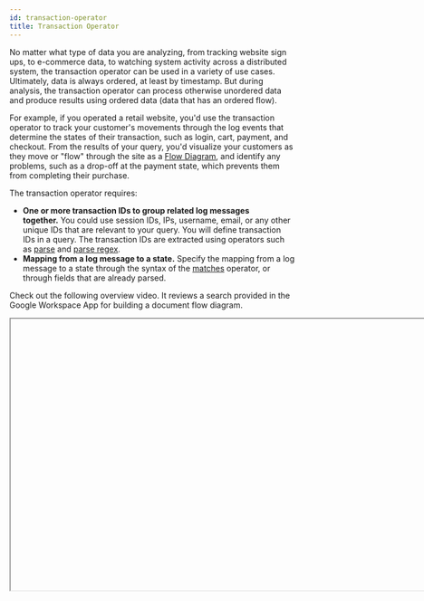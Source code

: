 ```yaml
---
id: transaction-operator
title: Transaction Operator
---
```




No matter what type of data you are analyzing, from tracking website sign ups, to e-commerce data, to watching system activity across a distributed system, the transaction operator can be used in a variety of use cases. Ultimately, data is always ordered, at least by timestamp. But during analysis, the transaction operator can process otherwise unordered data and produce results using ordered data (data that has an ordered flow).

For example, if you operated a retail website, you'd use the transaction operator to track your customer's movements through the log events that determine the states of their transaction, such as login, cart, payment, and checkout. From the results of your query, you'd visualize your customers as they move or "flow" through the site as a [Flow Diagram](flow-diagrams.md), and identify any problems, such as a drop-off at the payment state, which prevents them from completing their purchase.

The transaction operator requires:

* **One or more transaction IDs to group related log messages together.** You could use session IDs, IPs, username, email, or any other unique IDs that are relevant to your query. You will define transaction IDs in a query. The transaction IDs are extracted using operators such as [parse](/docs/search/search-query-language/parse-operators/parse-predictable-patterns-using-an-anchor) and [parse regex](/docs/search/search-query-language/parse-operators/parse-variable-patterns-using-regex).
* **Mapping from a log message to a state.** Specify the mapping from a log message to a state through the syntax of the [matches](/docs/search/search-query-language/search-operators/matches) operator, or through fields that are already parsed.

Check out the following overview video. It reviews a search provided in the Google Workspace App for building a document flow diagram.

<Iframe url="https://www.youtube.com/embed/6wqOrpuRyls"
        width="854px"
        height="480px"
        id="myId"
        className="video-container"
        display="initial"
        position="relative"
        allow="accelerometer; autoplay=1; clipboard-write; encrypted-media; gyroscope; picture-in-picture"
        allowfullscreen
        />

import Iframe from 'react-iframe';

## Syntax

```sql
transaction on <field1> [, <field2>]... [fringe=<timespec>] with <states> results by [transactions | states | flow]
```

States act as matching statements, searching your log for that specific state. These support wildcards ` *` to match on any characters. For example, in the following log, if one of the states you needed to capture was when a session is started based on your parsed field sessionId:

```
2018-02-15 13:00:28,799 -0800 INFO  [hostId=nite-spark-app-1] [module=sumo-app] [localUserName=sumo-app] [logger=sumo.app.SumoAppSearchSessionProtocolHandler] [thread=DTP-soa.sumo-app-soa.SearchSessionProtocol-32] [auth=Customer:0000000000000111:0000000000000111:0000000000000111:false:DefaultSumoSystemUser:-1:UNKNOWN] [sessionId=B6C329D84D1E37C6] [customer=0000000000000111] [remotemodule=sumo-app] Starting session B6C329D84D1E37C6
```

you'd specify the state as a matching statement on the sessionId like this:

```sql
| transaction on sessionid with "* Starting session *" as init
```

## Defining states

Think of states as a way of using log events and fields in your logs to plot the movement of data. The transaction operator needs to have these states defined to produce results. There are two ways you can define states.

<Tabs
  groupId="states"
  className="unique-tabs"
  defaultValue="tab1"
  values={[
    {label: 'Match String', value: 'tab1'},
    {label: 'States', value: 'tab2'},
  ]}>

<TabItem value="tab1">

Syntax:

```sql
"<match string>" [in <fieldName>] as <stateName>
```

Example:

```sql
with "*LinkAccountAction category=Google*" as linkGoogle,
with "*LinkAccountAction category=Facebook*" as linkFacebook,
with "*LinkAccountAction category=LinkedIn*" as linkLinkedIn,
with "*LinkAccountAction category=Other*" as linkOther
```

</TabItem>
<TabItem value="tab2">

Syntax:

```sql
states <state1> [as <alias1>] [,<state2> [as <alias2>]]... [in <fieldName>]
```

Example:

```sql
with states login, cart, checkout, shipping, shipping_method, billing, %"Labs/Apache/Access"
```

</TabItem>
</Tabs>


import Tabs from '@theme/Tabs';
import TabItem from '@theme/TabItem';

The state is the text in the field.

Once states have been defined for ordered data, you can use them to order data using the fromstate and tostate arguments, described in the next section.

## Ordered vs Unordered data

When used with ordered data, you can monitor the transition between two distinct states, allowing you to build a Flow Diagram to visually represent the transitions a transaction goes through, and the number of transactions between transitions. On unordered data, you can use the transaction operator to build a table of results.

The difference between ordered and unordered data is the flow (order) that you define in a transaction query. Both types of data require you to define states. Ordered data is returned when specifying `results by flow` by referring to the latency between states. There will be a `latency` field generated by the operator that provides the milliseconds between states. 

Below you will see two nearly identical queries. On the left, unordered data is searched, and the results are displayed in a table. On the right, by adding **results by flow** as well as counting the max latency between each **fromstate** and **tostate**, we can build a [Flow Diagram](flow-diagrams.md).

<Tabs
  groupId="order-unorder"
  className="unique-tabs"
  defaultValue="tab1"
  values={[
    {label: 'Unordered', value: 'tab1'},
    {label: 'Ordered', value: 'tab2'},
  ]}>

<TabItem value="tab1">

```sql
_sourceCategory=oursite
| where !(user_agent matches "*Pingdom*")
| where status_code = "200"
| parse regex "(?<ip>\d{1,3}\.\d{1,3}\.\d{1,3}\.\d{1,3})"
| parse regex field=url "^/(?<urlprefix>[A-Za-z0-9.-]+)"
| fields urlprefix, ip
| replace(urlprefix, "-", "") as urlprefix
| transaction on ip with states aboutus, company, blog, shopping, api in urlprefix
```

![unordered transactiontable.png](/img/search/searchquerylanguage/transaction-analytics/unordered-transaction-table.png)

</TabItem>
<TabItem value="tab2">

```sql
_sourceCategory=oursite
| where !(user_agent matches "*Pingdom*")
| where status_code = "200"
| parse regex "(?<ip>\d{1,3}\.\d{1,3}\.\d{1,3}\.\d{1,3})"
| parse regex field=url "^/(?<urlprefix>[A-Za-z0-9.-]+)"
| fields urlprefix, ip
| replace(urlprefix, "-", "") as urlprefix
| transaction on ip with states aboutus, company, blog, shopping, api in urlprefix results by flow
| count, max(latency) by fromstate, tostate
```

![ordered flow diagram.png](/img/search/searchquerylanguage/transaction-analytics/ordered-flow-diagram.png)

</TabItem>
</Tabs>

### Loop back

**Loop backs** in the flow (order) of states are tracked and displayed as red lines looping over the respective states in the flow diagram. You can hover over the loops to view the number of occurrences respective states had returned to a previous state.

![hover loop back.png](/img/search/searchquerylanguage/transaction-analytics/hover-loop-back.png)

## Specifying a fringe cut-off

Since transaction operator queries are constrained by a time window, some transactions may be cut off if they occur near the edges of the time window. It is possible to filter them out using the fringe argument.

If *tw* is the time window for a query, then transactions that satisfy the following will be filtered out:

* ends in \[tw.start, tw.start + fringe)
* starts in (tw.end - fringe, tw.end\]

**For example:**

```sql
... | transaction on sessionid fringe=10m
with "Starting session *" as init,
with "Initiating countdown *" as countdown_start,
with "Countdown reached *" as countdown_done,
with "Launch *" as launch
results by transactions
```

## Limitations

For ordered data, there is a group limit of 10,000. The transaction operator uses a least recently used scheme to phase out transactions. So when this limitation is reached, the transactions that are included in the results are not the first 10,000 transactions, but the 10,000 most-frequently used transactions. This is due to the fact that some earlier transactions have ended prematurely, as stated in the following error.

This message is displayed if you use more than 10,000 groups with the Transaction operator:

`Group or memory limit exceeded, some transactions may have ended prematurely.`

For unordered data, once group limit of 10,000 is reached, new transactions are ignored.

## Transaction Examples

The following examples can help you understand the way transaction works.

### Running transaction on sessionID

When you use the transaction operator, it requires one or more transaction IDs to group related log messages together. For this ID, you can use session IDs, IPs, username, email, or any other unique IDs that are relevant to your query.

In this example, using the browser sessionID as the transaction ID, we could define states for countdown_start and countdown_done:

```sql
... | transaction on sessionid
with "Starting session *" as init,
with "Initiating countdown *" as countdown_start,
with "Countdown reached *" as countdown_done,
with "Launch *" as launch
results by transactions showing max(_messagetime),
sum("1") for init as initcount
```

### Use fields created by transaction

There are two fields created by the transaction operator,  `_start_time` and `_end_time`. These fields show up as Start Time and End Time on the Aggregates tab, but you must reference them in queries using the names with underscores or we will not recognize them.

:::note
The fields are assigned a timestamp in milliseconds.
:::

For example, in the query:

```sql
_source=Syslog (New session) OR (Session deleted)
| transaction on sessionid with "*New session*" as started, with "*Session deleted*" as ended
| where started > 0
| ((_end_time - _start_time)/1000)/60 as time_difference_minutes
```

You reference the `_end_time` and `_start_time` fields to calculate the
duration of the `sessionid`.

![fields created by transaction.png](/img/search/searchquerylanguage/transaction-analytics/fields-created-by-transaction.png)

### Detecting a potential e-commerce failure

In this example, you'd track the states of your e-commerce site to see if there is a disconnect or drop off between two states that would indicate a potential failure.

Running a query similar to:

```sql
_sourceCategory=[sourceCategoryName]
| parse regex "(?<ip>[0-9]{1,3}\.[0-9]{1,3}\.[0-9]{1,3}\.[0-9]{1,3})" nodrop
| transaction on ip
with "*/cart*" as cart,
with "*/shippingInfo*" as shipping,
with "*/billingInfo*" as billing,
with "*Verifying credit card with external service*" as billingVerification,
with "*/confirmation*" as confirmation,
with "*Order shipped*" as ordershipped
results by flow
| count by fromstate, tostate
```

could produce a Flow Diagram with normal drop-off rates at the different states: cart, shipping, billing, billingVerification, confirmation, and order shipped.

![ecommerce flowchart.png](/img/search/searchquerylanguage/transaction-analytics/ecommerce-flowchart.png)

Now, if you ran this query and saw results as shown below, where there is a big drop-off at the verification state, you'd determine that there is likely a problem with the verification service and start an investigation.

![ecommerce flowchart missing states.png](/img/search/searchquerylanguage/transaction-analytics/ecommerce-flowchart-missing-states.png)

 
